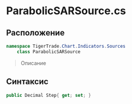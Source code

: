 
# ParabolicSARSource.cs
## Расположение
```csharp
namespace TigerTrade.Chart.Indicators.Sources  
    class ParabolicSARSource
```

> Описание

## Синтаксис
```csharp
public Decimal Step{ get; set; }
```
